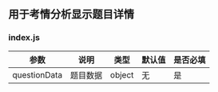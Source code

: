 ## 用于考情分析显示题目详情
### index.js

参数 | 说明 | 类型 | 默认值 | 是否必填
---|---|---|---|---
questionData|题目数据|object|无|是

